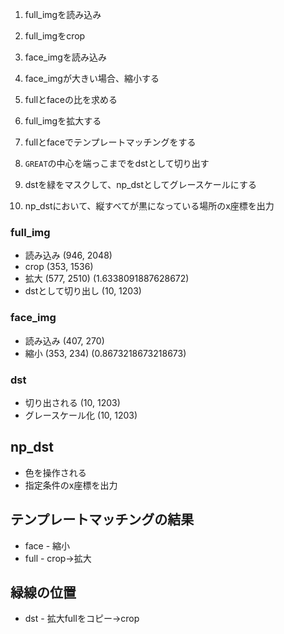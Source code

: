 1. full_imgを読み込み

2. full_imgをcrop

3. face_imgを読み込み

4. face_imgが大きい場合、縮小する

5. fullとfaceの比を求める

6. full_imgを拡大する

7. fullとfaceでテンプレートマッチングをする

8. `GREAT`の中心を端っこまでをdstとして切り出す

9. dstを緑をマスクして、np_dstとしてグレースケールにする

10. np_dstにおいて、縦すべてが黒になっている場所のx座標を出力

### full_img

- 読み込み (946, 2048)
- crop (353, 1536)
- 拡大 (577, 2510) (1.6338091887628672)
- dstとして切り出し (10, 1203)

### face_img

- 読み込み (407, 270)
- 縮小 (353, 234) (0.8673218673218673)

### dst

- 切り出される (10, 1203)
- グレースケール化 (10, 1203)

## np_dst

- 色を操作される
- 指定条件のx座標を出力

## テンプレートマッチングの結果

- face - 縮小
- full - crop→拡大

## 緑線の位置

- dst - 拡大fullをコピー→crop
